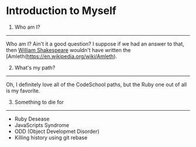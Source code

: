Introduction to Myself
======================
1. Who am I?
------------
Who am I? Ain't it a good question? I suppose if we had an answer to that, then [William Shakespeare](http://en.wikipedia.org/wiki/William_Shakespeare) wouldn't have written the [Amleth(https://en.wikipedia.org/wiki/Amleth).

2. What's my path?
------------------
Oh, I definitely love all of the CodeSchool paths, but the Ruby one out of all is my favorite.

3. Something to die for
-----------------------
* Ruby Desease
* JavaScripts Syndrome
* ODD (Object Developmet Disorder)
* Killing history using git rebase